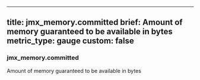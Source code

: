 
---
title: jmx_memory.committed
brief: Amount of memory guaranteed to be available in bytes
metric_type: gauge
custom: false
---
### jmx_memory.committed

Amount of memory guaranteed to be available in bytes
